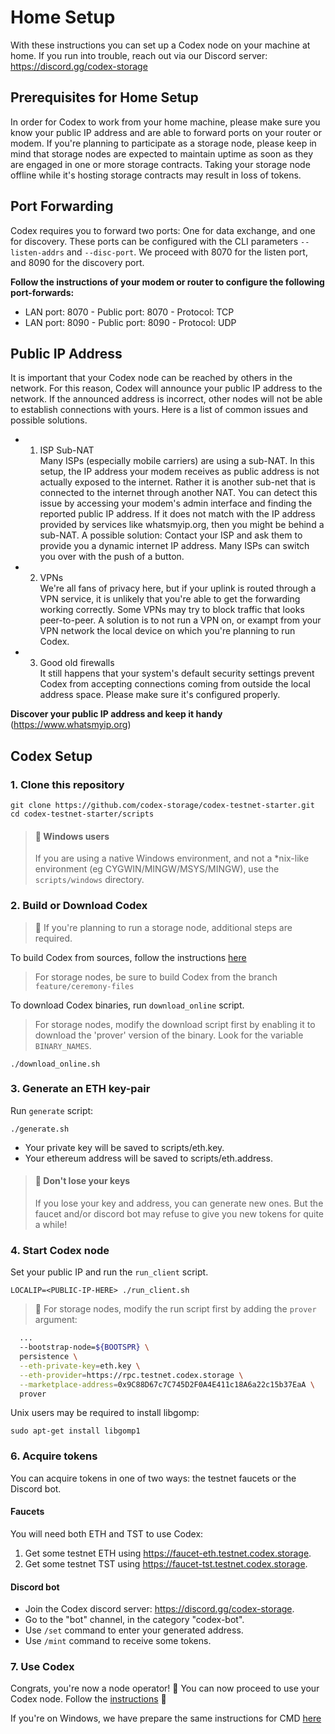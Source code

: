 # Home Setup
With these instructions you can set up a Codex node on your machine at home. If you run into trouble, reach out via our Discord server: https://discord.gg/codex-storage

## Prerequisites for Home Setup
In order for Codex to work from your home machine, please make sure you know your public IP address and are able to forward ports on your router or modem. If you're planning to participate as a storage node, please keep in mind that storage nodes are expected to maintain uptime as soon as they are engaged in one or more storage contracts. Taking your storage node offline while it's hosting storage contracts may result in loss of tokens.

## Port Forwarding
Codex requires you to forward two ports: One for data exchange, and one for discovery. These ports can be configured with the CLI parameters `--listen-addrs` and `--disc-port`. We proceed with 8070 for the listen port, and 8090 for the discovery port.

**Follow the instructions of your modem or router to configure the following port-forwards:**
- LAN port: 8070 - Public port: 8070 - Protocol: TCP
- LAN port: 8090 - Public port: 8090 - Protocol: UDP

## Public IP Address
It is important that your Codex node can be reached by others in the network. For this reason, Codex will announce your public IP address to the network. If the announced address is incorrect, other nodes will not be able to establish connections with yours. Here is a list of common issues and possible solutions.

- 1. ISP Sub-NAT<br>
Many ISPs (especially mobile carriers) are using a sub-NAT. In this setup, the IP address your modem receives as public address is not actually exposed to the internet. Rather it is another sub-net that is connected to the internet through another NAT. You can detect this issue by accessing your modem's admin interface and finding the reported public IP address. If it does not match with the IP address provided by services like whatsmyip.org, then you might be behind a sub-NAT. A possible solution: Contact your ISP and ask them to provide you a dynamic internet IP address. Many ISPs can switch you over with the push of a button.

- 2. VPNs<br>
We're all fans of privacy here, but if your uplink is routed through a VPN service, it is unlikely that you're able to get the forwarding working correctly. Some VPNs may try to block traffic that looks peer-to-peer. A solution is to not run a VPN on, or exampt from your VPN network the local device on which you're planning to run Codex.

- 3. Good old firewalls<br>
It still happens that your system's default security settings prevent Codex from accepting connections coming from outside the local address space. Please make sure it's configured properly.

**Discover your public IP address and keep it handy** (https://www.whatsmyip.org)

## Codex Setup

### 1. Clone this repository
```
git clone https://github.com/codex-storage/codex-testnet-starter.git
cd codex-testnet-starter/scripts
```
> #### 📢 **Windows users**<br>
>If you are using a native Windows environment, and not a *nix-like environment
>(eg CYGWIN/MINGW/MSYS/MINGW), use the `scripts/windows` directory.

### 2. Build or Download Codex
> 📢 If you're planning to run a storage node, additional steps are required.

To build Codex from sources, follow the instructions [here](https://github.com/codex-storage/nim-codex/blob/master/BUILDING.md)
> For storage nodes, be sure to build Codex from the branch `feature/ceremony-files`

To download Codex binaries, run `download_online` script.
> For storage nodes, modify the download script first by enabling it to download the 'prover' version of the binary. Look for the variable `BINARY_NAMES`.
```shell
./download_online.sh
```

### 3. Generate an ETH key-pair
Run `generate` script:
```shell
./generate.sh
```
 * Your private key will be saved to scripts/eth.key.
 * Your ethereum address will be saved to scripts/eth.address.

> #### 📢 **Don't lose your keys**<br>
>If you lose your key and address, you can generate new ones. But the faucet and/or discord bot may refuse to give you new tokens for quite a while!

### 4. Start Codex node
Set your public IP and run the `run_client` script. 
```shell
LOCALIP=<PUBLIC-IP-HERE> ./run_client.sh
```
> 📢 For storage nodes, modify the run script first by adding the `prover` argument:
```bash
  ...
  --bootstrap-node=${BOOTSPR} \
  persistence \
  --eth-private-key=eth.key \
  --eth-provider=https://rpc.testnet.codex.storage \
  --marketplace-address=0x9C88D67c7C745D2F0A4E411c18A6a22c15b37EaA \
  prover
```

Unix users may be required to install libgomp:
```shell
sudo apt-get install libgomp1
```

### 6. Acquire tokens
You can acquire tokens in one of two ways: the testnet faucets or the Discord bot.

#### Faucets
You will need both ETH and TST to use Codex:
 1. Get some testnet ETH using https://faucet-eth.testnet.codex.storage.
 2. Get some testnet TST using https://faucet-tst.testnet.codex.storage.

#### Discord bot
 - Join the Codex discord server: https://discord.gg/codex-storage.
 - Go to the "bot" channel, in the category "codex-bot".
 - Use `/set` command to enter your generated address.
 - Use `/mint` command to receive some tokens.

### 7. Use Codex
Congrats, you're now a node operator! 🥳 You can now proceed to use your Codex node. Follow the
[instructions](./USINGCODEX.md) 🐇

If you're on Windows, we have prepare the same instructions for CMD [here](./USINGCODEX_WIN.md)
